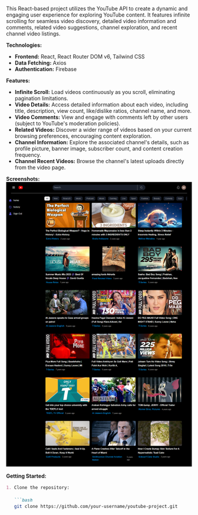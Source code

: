 This React-based project utilizes the YouTube API to create a dynamic and engaging user experience for exploring YouTube content. It features infinite scrolling for seamless video discovery, detailed video information and comments, related video suggestions, channel exploration, and recent channel video listings.

**Technologies:**

* **Frontend:** React, React Router DOM v6, Tailwind CSS
* **Data Fetching:** Axios
* **Authentication:** Firebase

**Features:**

* **Infinite Scroll:** Load videos continuously as you scroll, eliminating pagination limitations.
* **Video Details:** Access detailed information about each video, including title, description, view count, like/dislike ratios, channel name, and more.
* **Video Comments:** View and engage with comments left by other users (subject to YouTube's moderation policies).
* **Related Videos:** Discover a wider range of videos based on your current browsing preferences, encouraging content exploration.
* **Channel Information:** Explore the associated channel's details, such as profile picture, banner image, subscriber count, and content creation frequency.
* **Channel Recent Videos:** Browse the channel's latest uploads directly from the video page.

**Screenshots:**
![CHEESE](full_ss.png)


**Getting Started:**

```markdown
1. Clone the repository:

   ```bash
   git clone https://github.com/your-username/youtube-project.git
